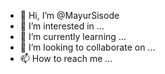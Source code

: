 - 👋 Hi, I’m @MayurSisode
- 👀 I’m interested in ...
- 🌱 I’m currently learning ...
- 💞️ I’m looking to collaborate on ...
- 📫 How to reach me ...

<!---
MayurSisode/MayurSisode is a ✨ special ✨ repository because its `README.md` (this file) appears on your GitHub profile.
You can click the Preview link to take a look at your changes.
--->
